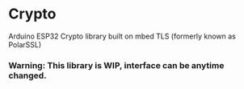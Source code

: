 # Crypto
Arduino ESP32 Crypto library built on mbed TLS (formerly known as PolarSSL)

### Warning: This library is WIP, interface can be anytime changed.